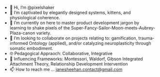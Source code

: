 - 👋 Hi, I’m @pixelshaker
- 👀 I’m captivated by elegantly designed systems, kittens, and physiological coherence. 
- 🌱 I’m currently on here to master product development jargon by learning to shake pixels of the Super-Fancy-Sailor-Moon-meets-Aubrey-Plaza-canon variety.  
- 💞️ I’m looking to collaborate on projects relating to: gamification, trauma-informed Ontology (applied), and/or catalyzing neuroplasticity through somatic embodiment. 
- 🤓 Pedagogical Appraoch: Collaborative, Integrative 
- 👾 Influencing Frameworks: Montessori, Waldorf, Gibson Integrated Attachment Theory, Relationship Development Intervention
- 📫 How to reach me ... janesheehan.contact@gmail.com

<!---
pixelshaker/pixelshaker is a ✨ special ✨ repository because its `README.md` (this file) appears on your GitHub profile.
You can click the Preview link to take a look at your changes.
--->
